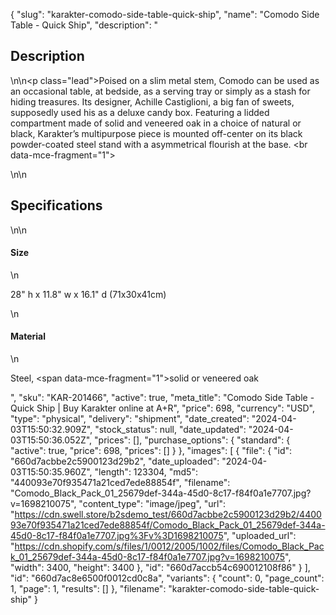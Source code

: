 {
  "slug": "karakter-comodo-side-table-quick-ship",
  "name": "Comodo Side Table - Quick Ship",
  "description": "<h2>Description</h2>\n<!-- split -->\n<p class=\"lead\">Poised on a slim metal stem, Comodo can be used as an occasional table, at bedside, as a serving tray or simply as a stash for hiding treasures. Its designer, Achille Castiglioni, a big fan of sweets, supposedly used his as a deluxe candy box. Featuring a lidded compartment made of solid and veneered oak in a choice of natural or black, Karakter’s multipurpose piece is mounted off-center on its black powder-coated steel stand with a asymmetrical flourish at the base. <br data-mce-fragment=\"1\"></p>\n<!-- split -->\n<h2>Specifications</h2>\n<!-- split -->\n<h4>Size</h4>\n<p>28\" h x 11.8\" w x 16.1\" d (71x30x41cm)</p>\n<h4>Material</h4>\n<p>Steel, <span data-mce-fragment=\"1\">solid or veneered oak</span></p>",
  "sku": "KAR-201466",
  "active": true,
  "meta_title": "Comodo Side Table - Quick Ship | Buy Karakter online at A+R",
  "price": 698,
  "currency": "USD",
  "type": "physical",
  "delivery": "shipment",
  "date_created": "2024-04-03T15:50:32.909Z",
  "stock_status": null,
  "date_updated": "2024-04-03T15:50:36.052Z",
  "prices": [],
  "purchase_options": {
    "standard": {
      "active": true,
      "price": 698,
      "prices": []
    }
  },
  "images": [
    {
      "file": {
        "id": "660d7acbbe2c5900123d29b2",
        "date_uploaded": "2024-04-03T15:50:35.960Z",
        "length": 123304,
        "md5": "440093e70f935471a21ced7ede88854f",
        "filename": "Comodo_Black_Pack_01_25679def-344a-45d0-8c17-f84f0a1e7707.jpg?v=1698210075",
        "content_type": "image/jpeg",
        "url": "https://cdn.swell.store/b2sdemo_test/660d7acbbe2c5900123d29b2/440093e70f935471a21ced7ede88854f/Comodo_Black_Pack_01_25679def-344a-45d0-8c17-f84f0a1e7707.jpg%3Fv%3D1698210075",
        "uploaded_url": "https://cdn.shopify.com/s/files/1/0012/2005/1002/files/Comodo_Black_Pack_01_25679def-344a-45d0-8c17-f84f0a1e7707.jpg?v=1698210075",
        "width": 3400,
        "height": 3400
      },
      "id": "660d7accb54c690012108f86"
    }
  ],
  "id": "660d7ac8e6500f0012cd0c8a",
  "variants": {
    "count": 0,
    "page_count": 1,
    "page": 1,
    "results": []
  },
  "filename": "karakter-comodo-side-table-quick-ship"
}